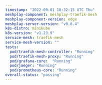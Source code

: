 ```yaml
---
timestamp: "2022-09-01 18:32:15 UTC Thu"
meshplay-component: meshplay-traefik-mesh
meshplay-component-version: edge
meshplay-server-version: "v0.6.4"
k8s-distro: minikube
k8s-version: "v1.23.9"
service-mesh: traefik-mesh
service-mesh-version: ""
tests:
  pod/traefik-mesh-controller: "Running"
  pod/traefik-mesh-proxy: "Running"
  pod/grafana-core:  "Running"
  pod/jaeger: "Running"
  pod/prometheus-core: "Running" 
overall-status: "passing"
---
```

